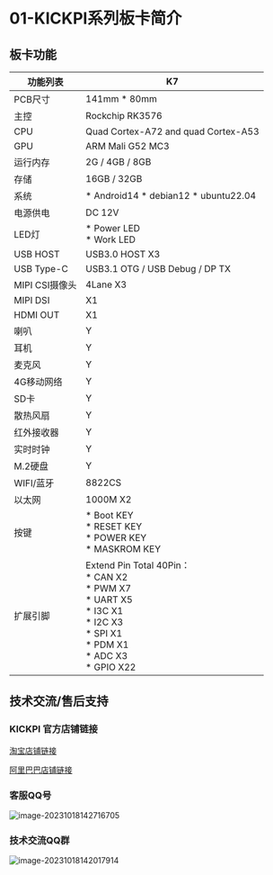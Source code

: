 # 01-KICKPI系列板卡简介



## 板卡功能

| 功能列表       | K7                                                           |
| -------------- | ------------------------------------------------------------ |
| PCB尺寸        | 141mm * 80mm                                                 |
| 主控           | Rockchip RK3576                                              |
| CPU            | Quad Cortex-A72 and quad Cortex-A53                          |
| GPU            | ARM Mali G52 MC3                                             |
| 运行内存       | 2G / 4GB / 8GB                                               |
| 存储           | 16GB / 32GB                                                  |
| 系统           | * Android14 * debian12 * ubuntu22.04                         |
| 电源供电       | DC 12V                                                       |
| LED灯          | * Power LED <br />* Work LED                                 |
| USB HOST       | USB3.0 HOST X3                                               |
| USB Type-C     | USB3.1 OTG / USB Debug / DP TX                               |
| MIPI CSI摄像头 | 4Lane X3                                                     |
| MIPI DSI       | X1                                                           |
| HDMI OUT       | X1                                                           |
| 喇叭           | Y                                                            |
| 耳机           | Y                                                            |
| 麦克风         | Y                                                            |
| 4G移动网络     | Y                                                            |
| SD卡           | Y                                                            |
| 散热风扇       | Y                                                            |
| 红外接收器     | Y                                                            |
| 实时时钟       | Y                                                            |
| M.2硬盘        | Y                                                            |
| WIFI/蓝牙      | 8822CS                                                       |
| 以太网         | 1000M X2                                                     |
| 按键           | * Boot KEY <br />* RESET KEY <br />* POWER KEY <br />* MASKROM KEY |
| 扩展引脚       | Extend Pin Total 40Pin： <br />* CAN X2<br />* PWM X7 <br />* UART X5<br />* I3C X1 <br />* I2C X3 <br />* SPI X1<br />* PDM X1<br />* ADC X3 <br />* GPIO X22 |



## 技术交流/售后支持

### KICKPI 官方店铺链接

[淘宝店铺链接](https://shop183733283.taobao.com/?spm=a230r.7195193.1997079397.2.10f76f498zHqMG)

[阿里巴巴店铺链接](https://shop122g2107958t7.1688.com/page/index.html?spm=0.0.wp_pc_common_header_companyName_undefined.0)



### 客服QQ号

![image-20231018142716705](http://tanzhtanzh.oss-cn-shenzhen.aliyuncs.com/img/image-20231018142716705.png)



### 技术交流QQ群

![image-20231018142017914](http://tanzhtanzh.oss-cn-shenzhen.aliyuncs.com/img/image-20231018142017914.png)

